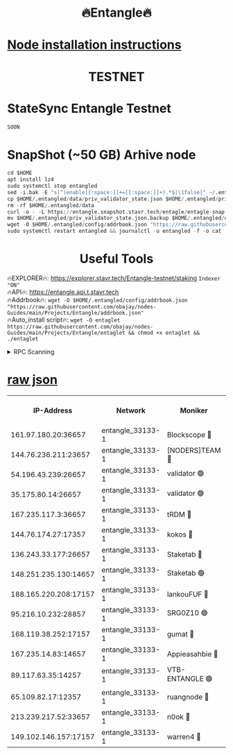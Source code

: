 <h1 align="center"> 🔥Entangle🔥</h1>

[Node installation instructions](https://github.com/obajay/nodes-Guides/tree/main/Projects/Entangle)
=

<h1 align="center"> TESTNET</h1>

# StateSync Entangle Testnet
```python
SOON
```
# SnapShot (~50 GB) Arhive node
```python
cd $HOME
apt install lz4
sudo systemctl stop entangled
sed -i.bak -E "s|^(enable[[:space:]]+=[[:space:]]+).*$|\1false|" ~/.entangled/config/config.toml
cp $HOME/.entangled/data/priv_validator_state.json $HOME/.entangled/priv_validator_state.json.backup
rm -rf $HOME/.entangled/data
curl -o - -L https://entangle.snapshot.stavr.tech/entagle/entagle-snap.tar.lz4 | lz4 -c -d - | tar -x -C $HOME/.entangled --strip-components 2
mv $HOME/.entangled/priv_validator_state.json.backup $HOME/.entangled/data/priv_validator_state.json
wget -O $HOME/.entangled/config/addrbook.json "https://raw.githubusercontent.com/obajay/nodes-Guides/main/Projects/Entangle/addrbook.json"
sudo systemctl restart entangled && journalctl -u entangled -f -o cat
```
 <h1 align="center"> Useful Tools</h1>
 
🔥EXPLORER🔥: https://explorer.stavr.tech/Entangle-testnet/staking        `Indexer "ON"` \
🔥API🔥:      https://entangle.api.t.stavr.tech \
🔥Addrbook🔥: ```wget -O $HOME/.entangled/config/addrbook.json "https://raw.githubusercontent.com/obajay/nodes-Guides/main/Projects/Entangle/addrbook.json"``` \
🔥Auto_install script🔥:  `wget -O entaglet https://raw.githubusercontent.com/obajay/nodes-Guides/main/Projects/Entangle/entaglet && chmod +x entaglet && ./entaglet`


<details>
<summary>RPC Scanning</summary>

<h2 align="center"> We scan nodes in real time every 4 hours. And we provide the final result of RPC endpoints.
We cannot influence the operation of these nodes in any way. </h2>


```python
If Voting Power is higher than 0 --> then the Node is a validator of the network and may be subject to attack and be a potential threat to the chain.
```
```python
We marked such validators with a red symbol
```

</details>

[raw json](https://rpc-check.entangt.stavr.tech/entangt/rpc-entangt-result.json)
=


<table><tr><th>IP-Address</th><th>Network</th><th>Moniker</th><th>Latest Block Height</th><th>Earliest Block Height</th><th>Catching Up</th><th>Tx Index</th><th>Voting Power</th><th>Scan Time</th></tr><tr><td>161.97.180.20:36657</td><td>entangle_33133-1</td><td>Blockscope 🔴</td><td>1500197</td><td>1</td><td>False</td><td>off</td><td>259586473635098</td><td>2024-01-04T17:44:30.105267207UTC</td></tr><tr><td>144.76.236.211:23657</td><td>entangle_33133-1</td><td>[NODERS]TEAM 🔴</td><td>1500200</td><td>1</td><td>False</td><td>off</td><td>47049700500000000</td><td>2024-01-04T17:44:42.411983957UTC</td></tr><tr><td>54.196.43.239:26657</td><td>entangle_33133-1</td><td>validator 🟢</td><td>1500201</td><td>1</td><td>False</td><td>on</td><td>0</td><td>2024-01-04T17:44:50.694580175UTC</td></tr><tr><td>35.175.80.14:26657</td><td>entangle_33133-1</td><td>validator 🟢</td><td>1500201</td><td>1</td><td>False</td><td>on</td><td>0</td><td>2024-01-04T17:44:51.606995025UTC</td></tr><tr><td>167.235.117.3:36657</td><td>entangle_33133-1</td><td>tRDM 🔴</td><td>1500201</td><td>1</td><td>False</td><td>on</td><td>73271012040632</td><td>2024-01-04T17:44:51.886651451UTC</td></tr><tr><td>144.76.174.27:17357</td><td>entangle_33133-1</td><td>kokos 🔴</td><td>1500199</td><td>145001</td><td>False</td><td>on</td><td>89890100000000</td><td>2024-01-04T17:44:39.475864709UTC</td></tr><tr><td>136.243.33.177:26657</td><td>entangle_33133-1</td><td>Staketab 🔴</td><td>1500200</td><td>660001</td><td>False</td><td>on</td><td>103454140155031</td><td>2024-01-04T17:44:44.720075263UTC</td></tr><tr><td>148.251.235.130:14657</td><td>entangle_33133-1</td><td>Staketab 🟢</td><td>1500197</td><td>660801</td><td>False</td><td>on</td><td>0</td><td>2024-01-04T17:44:29.825575075UTC</td></tr><tr><td>188.165.220.208:17157</td><td>entangle_33133-1</td><td>lankouFUF 🔴</td><td>1500198</td><td>725001</td><td>False</td><td>on</td><td>180899900000002</td><td>2024-01-04T17:44:35.132233197UTC</td></tr><tr><td>95.216.10.232:28857</td><td>entangle_33133-1</td><td>SRG0Z10 🟢</td><td>1500196</td><td>842001</td><td>False</td><td>off</td><td>0</td><td>2024-01-04T17:44:27.514095887UTC</td></tr><tr><td>168.119.38.252:17157</td><td>entangle_33133-1</td><td>gumat 🔴</td><td>1500198</td><td>962001</td><td>False</td><td>on</td><td>314013548351851</td><td>2024-01-04T17:44:34.821819262UTC</td></tr><tr><td>167.235.14.83:14657</td><td>entangle_33133-1</td><td>Appieasahbie 🔴</td><td>1500201</td><td>1076001</td><td>False</td><td>on</td><td>44568809900999996</td><td>2024-01-04T17:44:50.972835903UTC</td></tr><tr><td>89.117.63.35:14257</td><td>entangle_33133-1</td><td>VTB-ENTANGLE 🟢</td><td>1500199</td><td>1162001</td><td>False</td><td>off</td><td>0</td><td>2024-01-04T17:44:39.788302529UTC</td></tr><tr><td>65.109.82.17:12357</td><td>entangle_33133-1</td><td>ruangnode 🔴</td><td>1500197</td><td>1312001</td><td>False</td><td>off</td><td>271187785360543</td><td>2024-01-04T17:44:30.492702305UTC</td></tr><tr><td>213.239.217.52:33657</td><td>entangle_33133-1</td><td>n0ok 🔴</td><td>1500201</td><td>1400201</td><td>False</td><td>off</td><td>46574292273662988</td><td>2024-01-04T17:44:49.053047442UTC</td></tr><tr><td>149.102.146.157:17157</td><td>entangle_33133-1</td><td>warren4 🔴</td><td>1500200</td><td>1436001</td><td>False</td><td>on</td><td>407262395103395</td><td>2024-01-04T17:44:42.186686801UTC</td></tr></table>
